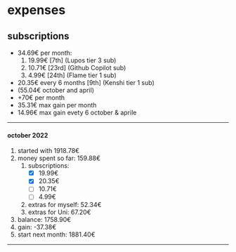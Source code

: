 
# expenses

## subscriptions
- 34.69€ per month:
    1. 19.99€ [7th] (Lupos tier 3 sub)
    2. 10.71€ [23rd] (Github Copilot sub)
    3. 4.99€ [24th] (Flame tier 1 sub)
- 20.35€ every 6 months [9th] (Kenshi tier 1 sub)
- (55.04€ october and april)
- +70€ per month
- 35.31€ max gain per month
- 14.96€ max gain evety 6 october & aprile

---

#### october 2022
1. started with 1918.78€
2. money spent so far: 159.88€
    1. subscriptions:
        - [x] 19.99€
        - [x] 20.35€
        - [ ] 10.71€
        - [ ] 4.99€
    2. extras for myself: 52.34€
    3. extras for Uni: 67.20€
3. balance: 1758.90€
4. gain: -37.38€
5. start next month: 1881.40€

---
